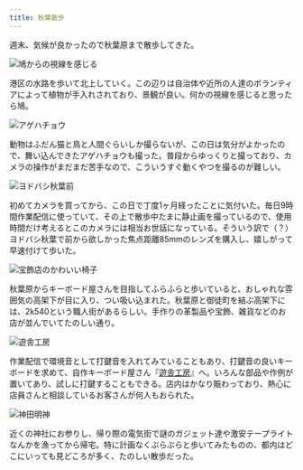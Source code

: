 ```yaml
---
title: 秋葉散歩
---
```

週末、気候が良かったので秋葉原まで散歩してきた。

![](https://lh3.googleusercontent.com/4jV7cOtgJBvHZiQKVlgxoqYjxIpFQPqn9fmEyQq5Y5R9pqrNo3SrmqzenG4bwJpprLLyuCIS6H20Flwk2BUqA71vHtwl3pkuAetYyFh3cOO_Pkz46g8yQPFr9U25mV_zUxeSgFHjE9TmnkNO3uAlbsrqbFznwzVjrcFX5AJ9mM6yLmD5wQcJD6lKSRHVAw "鳩からの視線を感じる")

港区の水路を歩いて北上していく。この辺りは自治体や近所の人達のボランティアによって植物が手入れされており、景観が良い。何かの視線を感じると思ったら鳩。

![](https://lh4.googleusercontent.com/OM2RBKuBzh0fc-k7dEVlEdmLS4ot7qHZw0r_fYUh_05-62iTcWsU6dMyOuGEUngWOYPP2Wx37HzQGaJok0-mDsQyS5mSVbHr2nvjUM_gnVsKp9kEp-xUpaSQzungSCDHDMjxvbSyBxgiD10l1LYKprm3tbe9HIC3lgpeq-bxQqpTNrCqMdij7pX-SjS--Q "アゲハチョウ")

動物はふだん猫と鳥と人間ぐらいしか撮らないが、この日は気分がよかったので、舞い込んできたアゲハチョウも撮った。普段からゆっくりと撮っており、カメラの操作がまだまだ苦手なので、こういうすぐ動くやつを撮るのが難しい。

![](https://lh5.googleusercontent.com/i0WKMtj5y93Q9Qorn2ec-cuwaVkALe2Nws1Ndq_EXTTX6GKQdrwsfxUXbzfzajtsoUd-iIIcUaX9jWie6xDE4dUFcL-0nNcR22fG4BLaTWcqKmZRJaU_VMd9gd8-VeOt6nBGvPhXP81OW-uyImsGQZsniVAX9ozqLqwWU7X2YgOoaHo5BMfUjC4h40cHOQ "ヨドバシ秋葉前")

初めてカメラを買ってから、この日で丁度1ヶ月経ったことに気付いた。毎日9時間作業配信に使っていて、その上で散歩中たまに静止画を撮っているので、使用時間だけ考えるとこのカメラには相当お世話になっている。そういう訳で（？）ヨドバシ秋葉で前から欲しかった焦点距離85mmのレンズを購入し、嬉しがって早速付けて歩いた。

![](https://lh6.googleusercontent.com/vBnkeKTd7MNfw1n1NeMPws0pOmsQgoTm7wjxu4ffP_iIMegHxoz0Cjhp2gVOXM8W7ztMjbJ-27pyZOjBVbW6OcLFocPAkPtKsXGy_48eJbNWM_6fqMze5qsYSdN8eJTKjxlpun32oyK_4BnVP0iiTbiIsPywgzMNyblelFYs9m-tIrfvXrT3xMDS6hb7Iw "宝飾店のかわいい椅子")

秋葉原からキーボード屋さんを目指してふらふらと歩いていると、おしゃれな雰囲気の高架下が目に入り、つい吸い込まれた。秋葉原と御徒町を結ぶ高架下には、2k540という職人街があるらしい。手作りの革製品や宝飾、雑貨などのお店が並んでいてたのしい通り。

![](https://lh6.googleusercontent.com/bc90LpqSBxtexVlpa3g_ZgtFky1SsnLFkUXozyuNJAQSVKcBGJZtMgjRdjeSFfHz-pxeDheu7vm-NczGWLE-5mrA2rbhgxN7SLJS5edMPyBgne77oO_oI8QSgKIZwWpiVa6D3NLPUFzWBevfPlLvkPCk8cbgYF6AFZIW41TA2OadsKX35XfxIuOHtNddrg "遊舎工房")

作業配信で環境音として打鍵音を入れてみていることもあり、打鍵音の良いキーボードを求めて、自作キーボード屋さん『[遊舎工房](https://yushakobo.jp/)』へ。いろんな部品や作例が置いてあり、試しに打鍵することもできる。店内はかなり賑わっており、熱心に店員さんと相談しているお客さんが何人もおられた。

![](https://lh6.googleusercontent.com/VCwZvPlOzWZvdmiFiq8wxG9xdzJ2LWAUJu5goC_uUsPsCqhrCNWhHI5hqy0jDt5B3WSgS6ez1mJHJe162rjywo2HvPlccJU1hKxMwYBkrUq4f4eQERpltMkYBP_s5hJwgpT3rFoqqFJk12IUOYuGCgViSNQfs1GSLTQiSnBABGmKZ4WRU_ecBiJZ8nhlKw "神田明神")

近くの神社にお参りし、帰り際の電気街で謎のガジェット達や激安テープライトなんかを漁ってから帰宅。特に計画なくぶらぶらと歩いてみたものの、都内はどこにいっても見どころが多く、たのしい散歩だった。
